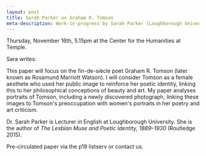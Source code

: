 ```yaml
---
layout: post
title: Sarah Parker on Graham R. Tomson
meta-description: Work-in-progress by Sarah Parker (Loughborough University)
---
```


Thursday, November 16th, 5.15pm at the Center for the Humanities at Temple.

Sara writes:

This paper will focus on the fin-de-siècle poet Graham R. Tomson (later known as Rosamund Marriott Watson). I will consider Tomson as a female aesthete who used her public image to reinforce her poetic identity, linking this to her philosophical conceptions of beauty and art. My paper analyses portraits of Tomson, including a newly discovered photograph, linking these images to Tomson's preoccupation with women's portraits in her poetry and art criticism.

Dr. Sarah Parker is Lecturer in English at Loughborough University.  She is the author of *The Lesbian Muse and Poetic Identity, 1889–1930* (Routledge 2015).

Pre-circulated paper via the p19 listserv or contact us.
